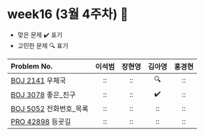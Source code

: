 
# week16 (3월 4주차) :pencil:

- 맞은 문제 :heavy_check_mark: 표기
- 고민한 문제 :mag: 표기


| Problem No.                                             |       이석범       | 장현영 |       김아영       | 홍경현 |
|:--------------------------------------------------------| :----------------: | :----------------: | :----------------:|:----------------: |
| [BOJ 2141](https://www.acmicpc.net/problem/2141) 우체국  |::|::|:mag:|::|
| [BOJ 3078](https://www.acmicpc.net/problem/3078) 좋은_친구 |::|::|:heavy_check_mark:|::|
| [BOJ 5052](https://www.acmicpc.net/problem/5052) 전화번호_목록    |::|::|::|::|
| [PRO 42898](https://school.programmers.co.kr/learn/courses/30/lessons/42898) 등굣길    |::|::|::|::|
